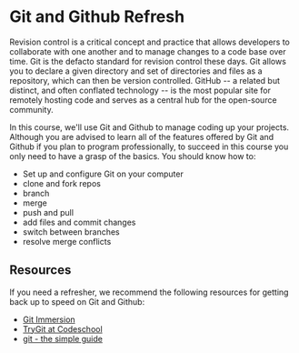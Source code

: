 [//]: <> (author: Benjamin White)
[//]: <> (type: challenge)
[//]: <> (time: 60)

# Git and Github Refresh

Revision control is a critical concept and practice that allows developers to collaborate with one another and to manage changes to a code base over time. Git is the defacto standard for revision control these days. Git allows you to declare a given directory and set of directories and files as a repository, which can then be version controlled. GitHub -- a related but distinct, and often conflated technology -- is the most popular site for remotely hosting code and serves as a central hub for the open-source community. 

In this course, we'll use Git and Github to manage coding up your projects. Although you are advised to learn all of the features offered by Git and Github if you plan to program professionally, to succeed in this course you only need to have a grasp of the basics. You should know how to:

*   Set up and configure Git on your computer
*   clone and fork repos
*   branch
*   merge
*   push and pull
*   add files and commit changes
*   switch between branches
*   resolve merge conflicts

## Resources

If you need a refresher, we recommend the following resources for getting back up to speed on Git and Github:

*   [Git Immersion](http://gitimmersion.com/)
*   [TryGit at Codeschool](http://try.github.io/)
*   [git - the simple guide](http://rogerdudler.github.io/git-guide/)

